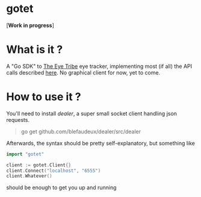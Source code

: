 # gotet
[**Work in progress**] 

# What is it ?
A "Go SDK" to [The Eye Tribe](http://theeyetribe.com/) eye tracker, implementing most (if all) the API calls described [here](http://dev.theeyetribe.com/api/). 
No graphical client for now, yet to come. 

# How to use it ?
You'll need to install *dealer*, a super small socket client handling json requests.
> go get github.com/blefaudeux/dealer/src/dealer

Afterwards, the syntax should be pretty self-explanatory, but something like 
```go
import "gotet"

client := gotet.Client{}
client.Connect("localhost", "6555")
client.Whatever()
```

should be enough to get you up and running



